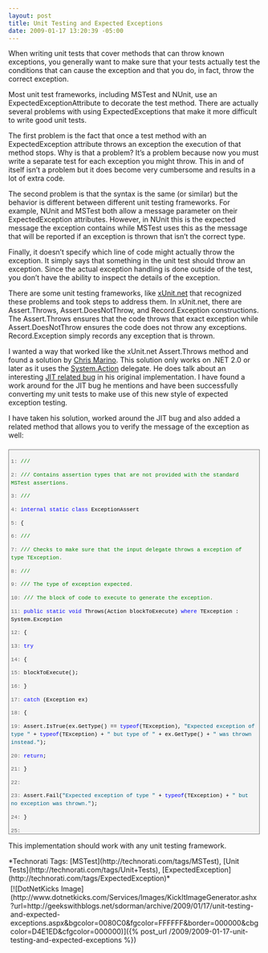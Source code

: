 ```yaml
---
layout: post
title: Unit Testing and Expected Exceptions
date: 2009-01-17 13:20:39 -05:00
---
```


When writing unit tests that cover methods that can throw known exceptions, you generally want to make sure that your tests actually test the conditions that can cause the exception and that you do, in fact, throw the correct exception.

Most unit test frameworks, including MSTest and NUnit, use an ExpectedExceptionAttribute to decorate the test method. There are actually several problems with using ExpectedExceptions that make it more difficult to write good unit tests.

The first problem is the fact that once a test method with an ExpectedException attribute throws an exception the execution of that method stops. Why is that a problem? It’s a problem because now you must write a separate test for each exception you might throw. This in and of itself isn’t a problem but it does become very cumbersome and results in a lot of extra code.

The second problem is that the syntax is the same (or similar) but the behavior is different between different unit testing frameworks. For example, NUnit and MSTest both allow a message parameter on their ExpectedException attributes. However, in NUnit this is the expected message the exception contains while MSTest uses this as the message that will be reported if an exception is thrown that isn’t the correct type.

Finally, it doesn’t specify which line of code might actually throw the exception. It simply says that something in the unit test should throw an exception. Since the actual exception handling is done outside of the test, you don’t have the ability to inspect the details of the exception.

There are some unit testing frameworks, like [xUnit.net](http://www.codeplex.com/xunit) that recognized these problems and took steps to address them. In xUnit.net, there are Assert.Throws, Assert.DoesNotThrow, and Record.Exception constructions. The Assert.Throws ensures that the code throws that exact exception while Assert.DoesNotThrow ensures the code does not throw any exceptions. Record.Exception simply records any exception that is thrown.

I wanted a way that worked like the xUnit.net Assert.Throws method and found a solution by [Chris Marino](http://srtsolutions.com/blogs/chrismarinos/archive/2008/06/06/testing-for-exceptions-in-unit-test-frameworks.aspx). This solution only works on .NET 2.0 or later as it uses the [System.Action](http://msdn2.microsoft.com/bb534741.aspx "Action Delegate") delegate. He does talk about an interesting [JIT related bug](http://srtsolutions.com/blogs/chrismarinos/archive/2008/11/03/somebody-call-the-orkin-man.aspx) in his original implementation. I have found a work around for the JIT bug he mentions and have been successfully converting my unit tests to make use of this new style of expected exception testing.

I have taken his solution, worked around the JIT bug and also added a related method that allows you to verify the message of the exception as well:
  <div style="border-bottom: gray 1px solid; border-left: gray 1px solid; padding-bottom: 4px; line-height: 12pt; background-color: #f4f4f4; margin: 20px 0px 10px; padding-left: 4px; width: 97.5%; padding-right: 4px; font-family: consolas, 'Courier New', courier, monospace; height: 757px; max-height: 800px; font-size: 8pt; overflow: auto; border-top: gray 1px solid; cursor: text; border-right: gray 1px solid; padding-top: 4px">   <div style="border-bottom-style: none; padding-bottom: 0px; line-height: 12pt; border-right-style: none; background-color: #f4f4f4; padding-left: 0px; width: 100%; padding-right: 0px; font-family: consolas, 'Courier New', courier, monospace; border-top-style: none; color: black; font-size: 8pt; border-left-style: none; overflow: visible; padding-top: 0px">     

<span style="color: #606060">   1:</span> <span style="color: #008000">/// <summary></span>

<span style="color: #606060">   2:</span> <span style="color: #008000">/// Contains assertion types that are not provided with the standard MSTest assertions.</span>

<span style="color: #606060">   3:</span> <span style="color: #008000">/// </summary></span>

<span style="color: #606060">   4:</span> <span style="color: #0000ff">internal</span> <span style="color: #0000ff">static</span> <span style="color: #0000ff">class</span> ExceptionAssert

<span style="color: #606060">   5:</span> {

<span style="color: #606060">   6:</span>     <span style="color: #008000">/// <summary></span>

<span style="color: #606060">   7:</span>     <span style="color: #008000">/// Checks to make sure that the input delegate throws a exception of type TException.</span>

<span style="color: #606060">   8:</span>     <span style="color: #008000">/// </summary></span>

<span style="color: #606060">   9:</span>     <span style="color: #008000">/// <typeparam name="TException">The type of exception expected.</typeparam></span>

<span style="color: #606060">  10:</span>     <span style="color: #008000">/// <param name="blockToExecute">The block of code to execute to generate the exception.</param></span>

<span style="color: #606060">  11:</span>     <span style="color: #0000ff">public</span> <span style="color: #0000ff">static</span> <span style="color: #0000ff">void</span> Throws<TException>(Action blockToExecute) <span style="color: #0000ff">where</span> TException : System.Exception

<span style="color: #606060">  12:</span>     {

<span style="color: #606060">  13:</span>         <span style="color: #0000ff">try</span>

<span style="color: #606060">  14:</span>         {

<span style="color: #606060">  15:</span>             blockToExecute();

<span style="color: #606060">  16:</span>         }

<span style="color: #606060">  17:</span>         <span style="color: #0000ff">catch</span> (Exception ex)

<span style="color: #606060">  18:</span>         {

<span style="color: #606060">  19:</span>             Assert.IsTrue(ex.GetType() == <span style="color: #0000ff">typeof</span>(TException), <span style="color: #006080">"Expected exception of type "</span> + <span style="color: #0000ff">typeof</span>(TException) + <span style="color: #006080">" but type of "</span> + ex.GetType() + <span style="color: #006080">" was thrown instead."</span>);

<span style="color: #606060">  20:</span>             <span style="color: #0000ff">return</span>;

<span style="color: #606060">  21:</span>         }

<span style="color: #606060">  22:</span>  

<span style="color: #606060">  23:</span>         Assert.Fail(<span style="color: #006080">"Expected exception of type "</span> + <span style="color: #0000ff">typeof</span>(TException) + <span style="color: #006080">" but no exception was thrown."</span>);

<span style="color: #606060">  24:</span>     }

<span style="color: #606060">  25:</span>  

<span style="color: #606060">  26:</span>     <span style="color: #008000">/// <summary></span>

<span style="color: #606060">  27:</span>     <span style="color: #008000">/// Checks to make sure that the input delegate throws a exception of type TException.</span>

<span style="color: #606060">  28:</span>     <span style="color: #008000">/// </summary></span>

<span style="color: #606060">  29:</span>     <span style="color: #008000">/// <typeparam name="TException">The type of exception expected.</typeparam></span>

<span style="color: #606060">  30:</span>     <span style="color: #008000">/// <param name="blockToExecute">The block of code to execute to generate the exception.</param></span>

<span style="color: #606060">  31:</span>     <span style="color: #0000ff">public</span> <span style="color: #0000ff">static</span> <span style="color: #0000ff">void</span> Throws<TException>(<span style="color: #0000ff">string</span> expectedMessage, Action blockToExecute) <span style="color: #0000ff">where</span> TException : System.Exception

<span style="color: #606060">  32:</span>     {

<span style="color: #606060">  33:</span>         <span style="color: #0000ff">try</span>

<span style="color: #606060">  34:</span>         {

<span style="color: #606060">  35:</span>             blockToExecute();

<span style="color: #606060">  36:</span>         }

<span style="color: #606060">  37:</span>         <span style="color: #0000ff">catch</span> (Exception ex)

<span style="color: #606060">  38:</span>         {

<span style="color: #606060">  39:</span>             Assert.IsTrue(ex.GetType() == <span style="color: #0000ff">typeof</span>(TException), <span style="color: #006080">"Expected exception of type "</span> + <span style="color: #0000ff">typeof</span>(TException) + <span style="color: #006080">" but type of "</span> + ex.GetType() + <span style="color: #006080">" was thrown instead."</span>);

<span style="color: #606060">  40:</span>             Assert.AreEqual(expectedMessage, ex.Message, <span style="color: #006080">"Expected exception with a message of '"</span> + expectedMessage + <span style="color: #006080">"' but exception with message of '"</span> + ex.Message + <span style="color: #006080">"' was thrown instead."</span>);

<span style="color: #606060">  41:</span>             <span style="color: #0000ff">return</span>;

<span style="color: #606060">  42:</span>         }

<span style="color: #606060">  43:</span>  

<span style="color: #606060">  44:</span>         Assert.Fail(<span style="color: #006080">"Expected exception of type "</span> + <span style="color: #0000ff">typeof</span>(TException) + <span style="color: #006080">" but no exception was thrown."</span>);

<span style="color: #606060">  45:</span>     }

<span style="color: #606060">  46:</span> }

  </div>
</div>



This implementation should work with any unit testing framework.


<div style="padding-bottom: 0px; margin: 0px; padding-left: 0px; padding-right: 0px; display: inline; float: none; padding-top: 0px" id="scid:0767317B-992E-4b12-91E0-4F059A8CECA8:3de43a25-c278-4ce4-b89a-c79908563ee1" class="wlWriterSmartContent">*Technorati Tags: [MSTest](http://technorati.com/tags/MSTest), [Unit Tests](http://technorati.com/tags/Unit+Tests), [ExpectedException](http://technorati.com/tags/ExpectedException)*</div><div class="wlWriterHeaderFooter" style="text-align:left; margin:0px; padding:4px 4px 4px 4px;">[![DotNetKicks Image](http://www.dotnetkicks.com/Services/Images/KickItImageGenerator.ashx?url=http://geekswithblogs.net/sdorman/archive/2009/01/17/unit-testing-and-expected-exceptions.aspx&bgcolor=0080C0&fgcolor=FFFFFF&border=000000&cbgcolor=D4E1ED&cfgcolor=000000)]({% post_url /2009/2009-01-17-unit-testing-and-expected-exceptions %})</div>
